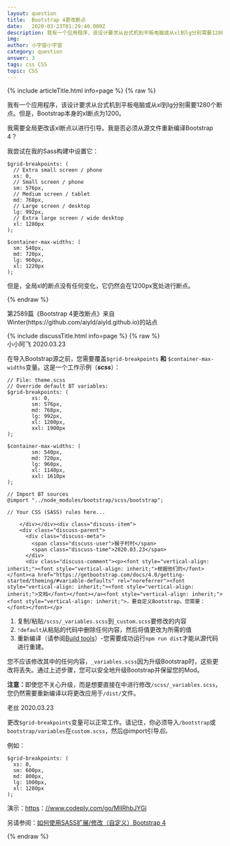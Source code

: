 ```yaml
---
layout: question
title:  Bootstrap 4更改断点
date:   2020-03-23T01:29:40.000Z
description: 我有一个应用程序，该设计要求从台式机到平板电脑或从xl到lg分别需要1280个断点。但是，Bootstrap本身的xl断点为1200。我需要全局更改该...
img: 
author: 小宇宙小宇宙
category: question
answer: 3
tags: css CSS
topic: CSS
---
```

<div class="article-root">
  <div class="article">
    {% include articleTitle.html info=page %}
    {% raw %}
    <div class="article-content"><p><font style="vertical-align: inherit;"><font style="vertical-align: inherit;">我有一个应用程序，该设计要求从台式机到平板电脑或从xl到lg分别需要1280个断点。</font><font style="vertical-align: inherit;">但是，Bootstrap本身的xl断点为1200。</font></font></p>

<p><font style="vertical-align: inherit;"><font style="vertical-align: inherit;">我需要全局更改该xl断点以进行引导。</font><font style="vertical-align: inherit;">我是否必须从源文件重新编译Bootstrap 4？</font></font></p>

<p><font style="vertical-align: inherit;"><font style="vertical-align: inherit;">我尝试在我的Sass构建中设置它：</font></font></p>

<pre><code>$grid-breakpoints: (<font></font>
  // Extra small screen / phone<font></font>
  xs: 0,<font></font>
  // Small screen / phone<font></font>
  sm: 576px,<font></font>
  // Medium screen / tablet<font></font>
  md: 768px,<font></font>
  // Large screen / desktop<font></font>
  lg: 992px,<font></font>
  // Extra large screen / wide desktop<font></font>
  xl: 1280px<font></font>
);<font></font>
<font></font>
$container-max-widths: (<font></font>
  sm: 540px,<font></font>
  md: 720px,<font></font>
  lg: 960px,<font></font>
  xl: 1220px<font></font>
);<font></font>
</code></pre>

<p><font style="vertical-align: inherit;"><font style="vertical-align: inherit;">但是，全局xl的断点没有任何变化，它仍然会在1200px宽处进行断点。</font></font></p></div>
    {% endraw %}
  </div>
  <p class="winter_mark">第2589篇《Bootstrap 4更改断点》来自Winter(https://github.com/aiyld/aiyld.github.io)的站点</p>
  <div class="discuss-wrapper">
    {% include discussTitle.html info=page %}
    {% raw %}
    <div class="discuss-list">
    <div class="discuss-item">
        <div class="discuss-parent">
          <div class="discuss-meta">
            <span class="discuss-user">小小阿飞</span>
            <span class="discuss-time">2020.03.23</span>
          </div>
          <div class="discuss-comment"><p><font style="vertical-align: inherit;"><font style="vertical-align: inherit;">在导入Bootstrap源之前，</font><font style="vertical-align: inherit;">您需要覆盖</font></font><code>$grid-breakpoints</code> <strong><font style="vertical-align: inherit;"><font style="vertical-align: inherit;">和</font></font></strong> <code>$container-max-widths</code><font style="vertical-align: inherit;"><font style="vertical-align: inherit;">变量。</font><font style="vertical-align: inherit;">这是一个工作示例（</font></font><strong><em><font style="vertical-align: inherit;"><font style="vertical-align: inherit;">scss</font></font></em></strong><font style="vertical-align: inherit;"><font style="vertical-align: inherit;">）：</font></font></p>

<pre><code>// File: theme.scss<font></font>
// Override default BT variables:<font></font>
$grid-breakpoints: (<font></font>
        xs: 0,<font></font>
        sm: 576px,<font></font>
        md: 768px,<font></font>
        lg: 992px,<font></font>
        xl: 1200px,<font></font>
        xxl: 1900px<font></font>
);<font></font>
<font></font>
$container-max-widths: (<font></font>
        sm: 540px,<font></font>
        md: 720px,<font></font>
        lg: 960px,<font></font>
        xl: 1140px,<font></font>
        xxl: 1610px<font></font>
);<font></font>
<font></font>
// Import BT sources<font></font>
@import "../node_modules/bootstrap/scss/bootstrap";<font></font>
<font></font>
// Your CSS (SASS) rules here...<font></font>
</code></pre></div>
        </div></div><div class="discuss-item">
        <div class="discuss-parent">
          <div class="discuss-meta">
            <span class="discuss-user">猴子村村</span>
            <span class="discuss-time">2020.03.23</span>
          </div>
          <div class="discuss-comment"><p><font style="vertical-align: inherit;"><font style="vertical-align: inherit;">根据他们的</font></font><a href="https://getbootstrap.com/docs/4.0/getting-started/theming/#variable-defaults" rel="noreferrer"><font style="vertical-align: inherit;"><font style="vertical-align: inherit;">文档</font></font></a><font style="vertical-align: inherit;"><font style="vertical-align: inherit;">，要自定义Bootstrap，您需要：</font></font></p>

<ol>
<li><font style="vertical-align: inherit;"><font style="vertical-align: inherit;">复制/粘贴</font></font><code>/scss/_variables.scss</code><font style="vertical-align: inherit;"><font style="vertical-align: inherit;">到</font></font><code>_custom.scss</code><font style="vertical-align: inherit;"><font style="vertical-align: inherit;">要修改的内容</font></font></li>
<li><font style="vertical-align: inherit;"></font><code>!default</code><font style="vertical-align: inherit;"><font style="vertical-align: inherit;">从粘贴的代码中</font><font style="vertical-align: inherit;">删除任何内容</font><font style="vertical-align: inherit;">，然后将值更改为所需的值</font></font></li>
<li><font style="vertical-align: inherit;"><font style="vertical-align: inherit;">重新编译（请参阅</font></font><a href="https://getbootstrap.com/docs/4.0/getting-started/build-tools/" rel="noreferrer"><font style="vertical-align: inherit;"><font style="vertical-align: inherit;">Build tools</font></font></a><font style="vertical-align: inherit;"><font style="vertical-align: inherit;">）-您需要成功运行</font></font><code>npm run dist</code><font style="vertical-align: inherit;"><font style="vertical-align: inherit;">才能从源代码进行重建。</font></font></li>
</ol>

<p><font style="vertical-align: inherit;"><font style="vertical-align: inherit;">您不应该修改其中的任何内容，</font></font><code>_variables.scss</code><font style="vertical-align: inherit;"><font style="vertical-align: inherit;">因为升级Bootstrap时，这些更改将丢失。</font><font style="vertical-align: inherit;">通过上述步骤，您可以安全地升级Bootstrap并保留您的Mod。</font></font></p>

<p><strong><font style="vertical-align: inherit;"><font style="vertical-align: inherit;">注意：</font></font></strong><font style="vertical-align: inherit;"><font style="vertical-align: inherit;">即使您不关心升级，而是想要直接在中进行修改</font></font><code>/scss/_variables.scss</code><font style="vertical-align: inherit;"><font style="vertical-align: inherit;">，您仍然需要重新编译以将更改应用于</font></font><code>/dist/</code><font style="vertical-align: inherit;"><font style="vertical-align: inherit;">文件。</font></font></p></div>
        </div></div><div class="discuss-item">
        <div class="discuss-parent">
          <div class="discuss-meta">
            <span class="discuss-user">老丝</span>
            <span class="discuss-time">2020.03.23</span>
          </div>
          <div class="discuss-comment"><p><font style="vertical-align: inherit;"><font style="vertical-align: inherit;">更改</font></font><code>$grid-breakpoints</code><font style="vertical-align: inherit;"><font style="vertical-align: inherit;">变量可以正常工作。</font><font style="vertical-align: inherit;">请记住，你必须导入</font></font><code>/bootstrap</code><font style="vertical-align: inherit;"><font style="vertical-align: inherit;">或</font></font><code>bootstrap/variables</code><font style="vertical-align: inherit;"><font style="vertical-align: inherit;">在</font></font><code>custom.scss</code><font style="vertical-align: inherit;"><font style="vertical-align: inherit;">，然后@import引导</font></font><em><font style="vertical-align: inherit;"><font style="vertical-align: inherit;">后。</font></font></em></p>

<p><font style="vertical-align: inherit;"><font style="vertical-align: inherit;">例如：</font></font></p>

<pre><code>$grid-breakpoints: (<font></font>
  xs: 0,<font></font>
  sm: 600px,<font></font>
  md: 800px,<font></font>
  lg: 1000px,<font></font>
  xl: 1280px<font></font>
);<font></font>
</code></pre>

<p><font style="vertical-align: inherit;"><font style="vertical-align: inherit;">演示：</font><a href="https://www.codeply.com/go/MlIRhbJYGj" rel="noreferrer"><font style="vertical-align: inherit;">https</font></a><font style="vertical-align: inherit;">：</font></font><a href="https://www.codeply.com/go/MlIRhbJYGj" rel="noreferrer"><font style="vertical-align: inherit;"><font style="vertical-align: inherit;">//www.codeply.com/go/MlIRhbJYGj</font></font></a></p>

<p><font style="vertical-align: inherit;"><font style="vertical-align: inherit;">另请参阅：</font></font><a href="https://stackoverflow.com/questions/45776055/how-to-extend-modify-customize-bootstrap-4-with-sass/49070142#49070142"><font style="vertical-align: inherit;"><font style="vertical-align: inherit;">如何使用SASS扩展/修改（自定义）Bootstrap 4</font></font></a></p></div>
        </div></div>
    </div>
    {% endraw %}
  </div>
<div>
